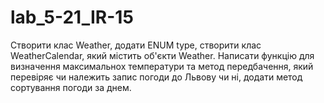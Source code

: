 # lab_5-21_IR-15
Створити клас Weather, додати ENUM type, створити клас WeatherCalendar, який містить об'єкти Weather.
Написати функцію для визначення максимальнох температури та метод передбачення, який перевіряє чи належить запис погоди до Львову чи ні,
додати метод сортування погоди за днем.